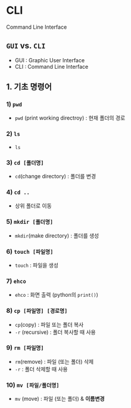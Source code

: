 # CLI

Command Line Interface



## `GUI` vs. `CLI`

- GUI : Graphic User Interface
- CLI : Command Line Interface



## 1. 기초 명령어

### 1) `pwd`

- `pwd` (print working directroy) : 현재 폴더의 경로



### 2) `ls`

- `ls`



### 3) `cd [폴더명]`

- `cd`(change directory) : 폴더를 변경



### 4) `cd ..`

- 상위 폴더로 이동



### 5) `mkdir [폴더명]`

- `mkdir`(make directory) : 폴더를 생성



### 6) `touch [파일명]`

- `touch` : 파일을 생성



### 7) `ehco`

- `ehco` : 화면 출력 (python의 `print()`)



### 8) `cp [파일명] [경로명]`

- `cp`(copy) : 파일 또는 폴더 복사
-  `-r` (recursive) : 폴더 복사할 때 사용



### 9) `rm [파일명]`

- `rm`(remove) : 파일 (또는 폴더) 삭제
- `-r` : 폴더 삭제할 때 사용



### 10) `mv [파일/폴더명]`

- `mv` (move) : 파일 (또는 폴더) & **이름변경**

